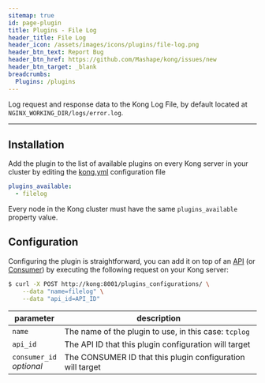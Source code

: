 ```yaml
---
sitemap: true
id: page-plugin
title: Plugins - File Log
header_title: File Log
header_icon: /assets/images/icons/plugins/file-log.png
header_btn_text: Report Bug
header_btn_href: https://github.com/Mashape/kong/issues/new
header_btn_target: _blank
breadcrumbs:
  Plugins: /plugins
---
```


Log request and response data to the Kong Log File, by default located at `NGINX_WORKING_DIR/logs/error.log`.

---

## Installation

Add the plugin to the list of available plugins on every Kong server in your cluster by editing the [kong.yml][configuration] configuration file

```yaml
plugins_available:
  - filelog
```

Every node in the Kong cluster must have the same `plugins_available` property value.

## Configuration

Configuring the plugin is straightforward, you can add it on top of an [API][api-object] (or [Consumer][consumer-object]) by executing the following request on your Kong server:

```bash
$ curl -X POST http://kong:8001/plugins_configurations/ \
    --data "name=filelog" \
    --data "api_id=API_ID"
```

parameter                     | description
 ---                          | ---
`name`                        | The name of the plugin to use, in this case: `tcplog`
`api_id`                      | The API ID that this plugin configuration will target
`consumer_id`<br>*optional*   | The CONSUMER ID that this plugin configuration will target

[api-object]: /docs/{{site.data.kong_latest.version}}/admin-api/#api-object
[configuration]: /docs/{{site.data.kong_latest.version}}/configuration
[consumer-object]: /docs/{{site.data.kong_latest.version}}/admin-api/#consumer-object
